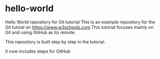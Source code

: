# hello-world

Hello World repository for Git tutorial
This is an example repository for the Git tutoial on https://www.w3schools.com
This tutorial focuses mainly on Git and using GtiHub as its remote.

This repository is built step by step in the tutorial.

It now includes steps for GitHub
